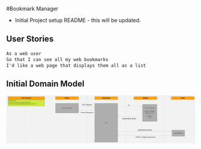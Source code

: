 #Bookmark Manager

* Initial Project setup README - this will be updated.


## User Stories
```
As a web user
So that I can see all my web bookmarks
I'd like a web page that displays them all as a list

```

## Initial Domain Model
![Bookmark Manager domain model & User Stories](./public/images/Bookmark_manager_domain_model_1.png)